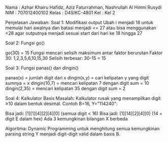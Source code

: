 Nama  : Azhar Khairu Hafidz, Aziz Faturrahman, Nashrullah Al Himni Rusydi
NIM   : 707012400102
Kelas : D4SIKC-4801
Kel   : Kel 2




Penjelasan Jawaban:
Soal 1: Modifikasi output
Ubah i menjadi 18 untuk memulai hari awalnya dan batasi menjadi <= 27 atau bisa menggunakan <28 agar outputnya menjadi sesuai
start dari hari ke 18 hingga 27

Soal 2: Fungsi go()

go(30) = 15
Fungsi mencari selisih maksimum antar faktor berurutan
Faktor 30: 1,2,3,5,6,10,15,30
Selisih terbesar: 30-15 = 15

Soal 3: Fungsi panas() dan dingin()

panas(x) = jumlah digit dari x
dingin(x,y) = cari kelipatan y yang digit sumnya = x
dingin(10,7) = mencari kelipatan 7 dengan digit sum = 10
dingin(2,35) = mencari kelipatan 35 dengan digit sum = 2

Soal 4: Kalkulator Basis
Masalah: Kalkulator rusak yang menampilkan digit ≥10 dalam bentuk desimal.
Contoh B=16, Y="114240":

Bisa jadi: [1][1][4][2][4][0] (semua digit < 16)
Bisa jadi: [1][14][2][4][0] (14 = digit E dalam hex)
Ada 3 kemungkinan bilangan X berbeda

Algoritma: Dynamic Programming untuk menghitung semua kemungkinan parsing string Y menjadi digit-digit valid dalam basis B.
